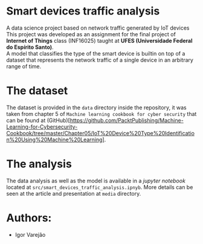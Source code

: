 # Smart devices traffic analysis
A data science project based on network traffic generated by IoT devices
This project was developed as an assignment for the final project of **Internet of Things** class (INF16025) taught at **UFES (Universidade Federal do Espírito Santo)**.  
A model that classifies the type of the smart device is builtin on top of a dataset that represents the network traffic of a single device in an arbitrary range of time. 
# The dataset
The dataset is provided in the `data` directory inside the repository, it was taken from chapter 5 of `Machine learning cookbook for cyber security` that can be found at (GitHub)[https://github.com/PacktPublishing/Machine-Learning-for-Cybersecurity-Cookbook/tree/master/Chapter05/IoT%20Device%20Type%20Identification%20Using%20Machine%20Learning].
# The analysis
The data analysis as well as the model is available in a *jupyter notebook* located at `src/smart_devices_traffic_analysis.ipnyb`.
More details can be seen at the article and presentation at `media` directory.

# Authors:
- Igor Varejão

